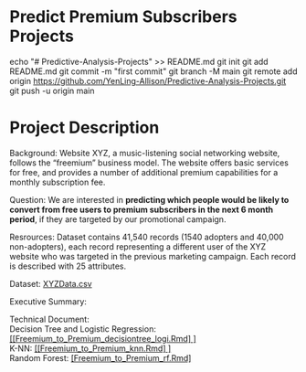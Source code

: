 # Predict Premium Subscribers Projects
echo "# Predictive-Analysis-Projects" >> README.md
git init
git add README.md
git commit -m "first commit"
git branch -M main
git remote add origin https://github.com/YenLing-Allison/Predictive-Analysis-Projects.git
git push -u origin main

# Project Description
Background:
Website XYZ, a music-listening social networking website, follows the “freemium” business model. The website offers basic services for free, and provides a number of additional premium capabilities for a monthly subscription fee.

Question:
We are interested in **predicting which people would be likely to convert from free users to premium subscribers in the next 6 month period**, if they are targeted by our promotional campaign. 

Resrources:
Dataset contains 41,540 records (1540 adopters and 40,000 non-adopters), each record representing
a different user of the XYZ website who was targeted in the previous marketing campaign.
Each record is described with 25 attributes.

Dataset: [XYZData.csv](https://github.com/YenLing-Allison/Predict-Premium-Subscribers-for-Music-listening-Website/blob/676ace52e7f0979b2d143101ce2190e462b62ac9/XYZData.csv)

Executive Summary: 

Technical Document:  
Decision Tree and Logistic Regression: [[[Freemium_to_Premium_decisiontree_logi.Rmd] ] ](https://github.com/YenLing-Allison/Predict-Premium-Subscribers-for-Music-listening-Website/blob/9b72eee55cc9518ae45c8b294550107b128cac40/Freemium_to_Premium_decisiontree_logi.Rmd)      
K-NN: [[[Freemium_to_Premium_knn.Rmd] ]  ](https://github.com/YenLing-Allison/Predict-Premium-Subscribers-for-Music-listening-Website/blob/9b72eee55cc9518ae45c8b294550107b128cac40/Freemium_to_Premium_knn.Rmd)  
Random Forest: [[Freemium_to_Premium_rf.Rmd] ](https://github.com/YenLing-Allison/Predict-Premium-Subscribers-for-Music-listening-Website/blob/db24d6f22c4d1eeb7ca8cdbaa43f19e28a887414/Freemium_to_Premium_rf.Rmd)  
